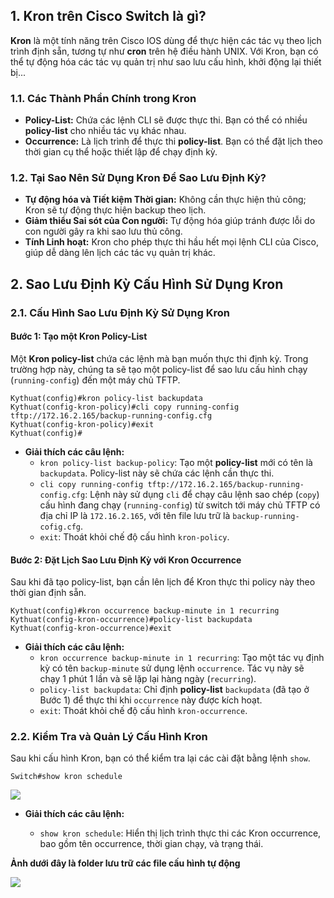 ## **1. Kron trên Cisco Switch là gì?**

**Kron** là một tính năng trên Cisco IOS dùng để thực hiện các tác vụ theo lịch trình định sẵn, tương tự như **cron** trên hệ điều hành UNIX. Với Kron, bạn có thể tự động hóa các tác vụ quản trị như sao lưu cấu hình, khởi động lại thiết bị...
### **1.1. Các Thành Phần Chính trong Kron**

- **Policy-List:** Chứa các lệnh CLI sẽ được thực thi. Bạn có thể có nhiều **policy-list** cho nhiều tác vụ khác nhau.
- **Occurrence:** Là lịch trình để thực thi **policy-list**. Bạn có thể đặt lịch theo thời gian cụ thể hoặc thiết lập để chạy định kỳ.

### **1.2. Tại Sao Nên Sử Dụng Kron Để Sao Lưu Định Kỳ?**

- **Tự động hóa và Tiết kiệm Thời gian:** Không cần thực hiện thủ công; Kron sẽ tự động thực hiện backup theo lịch.
- **Giảm thiểu Sai sót của Con người:** Tự động hóa giúp tránh được lỗi do con người gây ra khi sao lưu thủ công.
- **Tính Linh hoạt:** Kron cho phép thực thi hầu hết mọi lệnh CLI của Cisco, giúp dễ dàng lên lịch các tác vụ quản trị khác.


## **2. Sao Lưu Định Kỳ Cấu Hình Sử Dụng Kron**

### **2.1. Cấu Hình Sao Lưu Định Kỳ Sử Dụng Kron**

#### **Bước 1: Tạo một Kron Policy-List**

Một **Kron policy-list** chứa các lệnh mà bạn muốn thực thi định kỳ. Trong trường hợp này, chúng ta sẽ tạo một policy-list để sao lưu cấu hình chạy (`running-config`) đến một máy chủ TFTP.

```shell
Kythuat(config)#kron policy-list backupdata
Kythuat(config-kron-policy)#cli copy running-config tftp://172.16.2.165/backup-running-config.cfg
Kythuat(config-kron-policy)#exit
Kythuat(config)#

```

- **Giải thích các câu lệnh:**
  - `kron policy-list backup-policy`: Tạo một **policy-list** mới có tên là `backupdata`. Policy-list này sẽ chứa các lệnh cần thực thi.
  - `cli copy running-config tftp://172.16.2.165/backup-running-config.cfg`: Lệnh này sử dụng `cli` để chạy câu lệnh sao chép (`copy`) cấu hình đang chạy (`running-config`) từ switch tới máy chủ TFTP có địa chỉ IP là `172.16.2.165`, với tên file lưu trữ là `backup-running-cofig.cfg`.
  - `exit`: Thoát khỏi chế độ cấu hình `kron-policy`.

#### **Bước 2: Đặt Lịch Sao Lưu Định Kỳ với Kron Occurrence**

Sau khi đã tạo policy-list, bạn cần lên lịch để Kron thực thi policy này theo thời gian định sẵn.

```shell
Kythuat(config)#kron occurrence backup-minute in 1 recurring
Kythuat(config-kron-occurrence)#policy-list backupdata
Kythuat(config-kron-occurrence)#exit

```

- **Giải thích các câu lệnh:**
  - `kron occurrence backup-minute in 1 recurring`: Tạo một tác vụ định kỳ có tên `backup-minute` sử dụng lệnh `occurrence`. Tác vụ này sẽ chạy 1 phút 1 lần và sẽ lặp lại hàng ngày (`recurring`).
  - `policy-list backupdata`: Chỉ định **policy-list** `backupdata` (đã tạo ở Bước 1) để thực thi khi `occurrence` này được kích hoạt.
  - `exit`: Thoát khỏi chế độ cấu hình `kron-occurrence`.

### **2.2. Kiểm Tra và Quản Lý Cấu Hình Kron**

Sau khi cấu hình Kron, bạn có thể kiểm tra lại các cài đặt bằng lệnh `show`.

```shell
Switch#show kron schedule
```
![](https://img001.prntscr.com/file/img001/EFnpQioDRgOkYRKsMYxI_A.png)

- **Giải thích các câu lệnh:**

  - `show kron schedule`: Hiển thị lịch trình thực thi các Kron occurrence, bao gồm tên occurrence, thời gian chạy, và trạng thái.
 
**Ảnh dưới đây là folder lưu trữ các  file cấu hình tự động**

![](https://img001.prntscr.com/file/img001/VOsWvizGR-WyK4K5lrGIUg.png)


